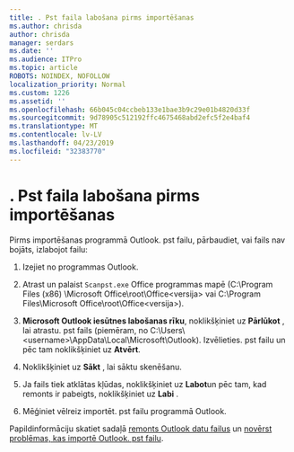 ```yaml
---
title: . Pst faila labošana pirms importēšanas
ms.author: chrisda
author: chrisda
manager: serdars
ms.date: ''
ms.audience: ITPro
ms.topic: article
ROBOTS: NOINDEX, NOFOLLOW
localization_priority: Normal
ms.custom: 1226
ms.assetid: ''
ms.openlocfilehash: 66b045c04ccbeb133e1bae3b9c29e01b4820d33f
ms.sourcegitcommit: 9d78905c512192ffc4675468abd2efc5f2e4baf4
ms.translationtype: MT
ms.contentlocale: lv-LV
ms.lasthandoff: 04/23/2019
ms.locfileid: "32383770"
---
```

# <a name="repair-pst-file-before-importing"></a>. Pst faila labošana pirms importēšanas

Pirms importēšanas programmā Outlook. pst failu, pārbaudiet, vai fails nav bojāts, izlabojot failu:

1. Izejiet no programmas Outlook.

2. Atrast un palaist `Scanpst.exe` Office programmas mapē (C:\Program Files (x86) \Microsoft Office\root\Office\<versija\> vai C:\Program Files\Microsoft Office\root\Office\<versija\>).

3. **Microsoft Outlook iesūtnes labošanas rīku**, noklikšķiniet uz **Pārlūkot** , lai atrastu. pst fails (piemēram, no C:\Users\\<username\>\AppData\Local\Microsoft\Outlook). Izvēlieties. pst failu un pēc tam noklikšķiniet uz **Atvērt**.

4. Noklikšķiniet uz **Sākt** , lai sāktu skenēšanu.

5. Ja fails tiek atklātas kļūdas, noklikšķiniet uz **Labot**un pēc tam, kad remonts ir pabeigts, noklikšķiniet uz **Labi** .

6. Mēģiniet vēlreiz importēt. pst failu programmā Outlook.

Papildinformāciju skatiet sadaļā [remonts Outlook datu failus](https://support.office.com/article/25663bc3-11ec-4412-86c4-60458afc5253) un [novērst problēmas, kas importē Outlook. pst failu](https://support.office.com/article/2d2e50dc-5c36-4ab2-ab50-f1be733b3d6e).
